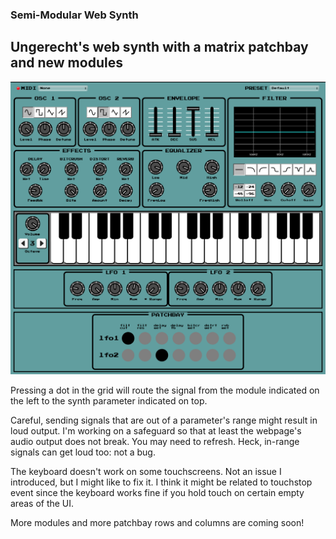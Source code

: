 ### Semi-Modular Web Synth

## Ungerecht's web synth with a matrix patchbay and new modules

![Screenshot including patchbay and LFOs](./screenshots/semimodular-synth.png)

Pressing a dot in the grid will route the signal from the module indicated on the left to the synth parameter indicated on top.

Careful, sending signals that are out of a parameter's range might result in loud output. I'm working on a safeguard so that at least the webpage's audio output does not break. You may need to refresh. Heck, in-range signals can get loud too: not a bug.

The keyboard doesn't work on some touchscreens. Not an issue I introduced, but I might like to fix it. I think it might be related to touchstop event since the keyboard works fine if you hold touch on certain empty areas of the UI.

More modules and more patchbay rows and columns are coming soon! 

